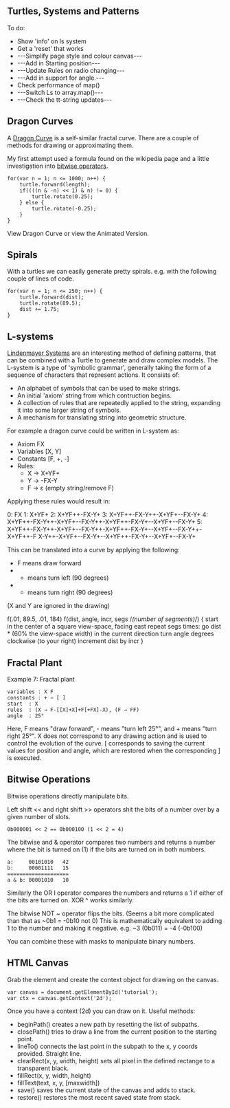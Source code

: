 ## Turtles, Systems and Patterns



To do:

* Show 'info' on ls system
* Get a 'reset' that works
* ---Simplify page style and colour canvas---
* ---Add in Starting position---
* ---Update Rules on radio changing---
* ---Add in support for angle.---
* Check performance of map()
* ---Switch Ls to array.map()---
* ---Check the tt-string updates---


## Dragon Curves

A [Dragon Curve](https://en.wikipedia.org/wiki/Dragon_curve) is a self-similar fractal curve. There are a couple of methods for drawing or approximating them.

My first attempt used a formula found on the wikipedia page and a little investigation into [bitwise operators](https://developer.mozilla.org/en/docs/Web/JavaScript/Reference/Operators/Bitwise_Operators).

	for(var n = 1; n <= 1000; n++) {
		turtle.forward(length);
		if((((n & -n) << 1) & n) != 0) {
			turtle.rotate(0.25);
		} else {
			turtle.rotate(-0.25);
		}
	}

View Dragon Curve or view the Animated Version.

## Spirals

With a turtles we can easily generate pretty spirals. e.g. with the following couple of lines of code.

	for(var n = 1; n <= 250; n++) {
        turtle.forward(dist);
        turtle.rotate(89.5);
		dist += 1.75;
    }

## L-systems

[Lindenmayer Systems](https://en.wikipedia.org/wiki/L-system) are an interesting method of defining patterns, that can be combined with a Turtle to generate and draw complex models. The L-system is a type of 'symbolic grammar', generally taking the form of a sequence of characters that represent actions. It consists of:

* An alphabet of symbols that can be used to make strings.
* An initial 'axiom' string from which contruction begins.
* A collection of rules that are repeatedly applied to the string, expanding it into some larger string of symbols.
* A mechanism for translating string into geometric structure.

For example a dragon curve could be written in L-system as:

* Axiom FX
* Variables [X, Y]
* Constants [F, +, -]
* Rules:
  * X → X+YF+
  * Y → -FX-Y
  * F → ε (empty string/remove F)

Applying these rules would result in:

0: FX
1: X+YF+
2: X+YF++-FX-Y+
3: X+YF++-FX-Y++-X+YF+--FX-Y+
4: X+YF++-FX-Y++-X+YF+--FX-Y++-X+YF++-FX-Y+--X+YF+--FX-Y+
5: X+YF++-FX-Y++-X+YF+--FX-Y++-X+YF++-FX-Y+--X+YF+--FX-Y++-X+YF++-F
X-Y++-X+YF+--FX-Y+--X+YF++-FX-Y+--X+YF+--FX-Y+

This can be translated into a curve by applying the following:

* F means draw forward
* - means turn left (90 degrees)
* + means turn right (90 degrees)

(X and Y are ignored in the drawing)

f(.01, 89.5, .01, 184) f(dist, angle, incr, segs /*(number of segments)*/) {
	start in the center of a square view-space,
	facing east repeat segs times:
		go dist * (60% the view-space width) in the current direction turn angle degrees clockwise (to your right)
		increment dist by incr }
		
## Fractal Plant
Example 7: Fractal plant

    variables : X F
    constants : + − [ ]
    start  : X
    rules  : (X → F-[[X]+X]+F[+FX]-X), (F → FF)
    angle  : 25°

Here, F means "draw forward", - means "turn left 25°", and + means "turn right 25°". X does not correspond to any drawing action and is used to control the evolution of the curve. [ corresponds to saving the current values for position and angle, which are restored when the corresponding ] is executed.

## Bitwise Operations

Bitwise operations directly manipulate bits.

Left shift << and right shift >> operators shit the bits of a number over by a given number of slots.

	0b000001 << 2 == 0b000100 (1 << 2 = 4)

The bitwise and & operator compares two numbers and returns a number where the bit is turned on (1) if the bits are turned on in both numbers.

	a:     00101010   42
	b:     00001111   15
	====================
	a & b: 00001010   10

Similarly the OR I operator compares the numbers and returns a 1 if either of the bits are turned on. XOR ^ works similarly.

The bitwise NOT ~ operator flips the bits. (Seems a bit more complicated than that as ~0b1 = -0b10 not 0) This is mathematically equivalent to adding 1 to the number and making it negative. e.g. ~3 (0b011) = -4 (-0b100)

You can combine these with masks to manipulate binary numbers.

## HTML Canvas

Grab the element and create the context object for drawing on the canvas.

	var canvas = document.getElementById('tutorial');
	var ctx = canvas.getContext('2d');

Once you have a context (2d) you can draw on it. Useful methods:

* beginPath() creates a new path by resetting the list of subpaths.
* closePath() tries to draw a line from the current position to the starting point.
* lineTo() connects the last point in the subpath to the x, y coords provided. Straight line.
* clearRect(x, y, width, height) sets all pixel in the defined rectange to a transparent black.
* fillRect(x, y, width, height)
* fillText(text, x, y, [maxwidth])
* save() saves the current state of the canvas and adds to stack.
* restore() restores the most recent saved state from stack.
